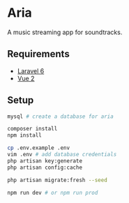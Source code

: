 # Aria

A music streaming app for soundtracks.

## Requirements

- [Laravel 6](https://laravel.com/docs/6.x#server-requirements)
- [Vue 2](https://vuejs.org/v2/guide/installation.html#Compatibility-Note)

## Setup

```bash
mysql # create a database for aria

composer install
npm install

cp .env.example .env
vim .env # add database credentials
php artisan key:generate
php artisan config:cache

php artisan migrate:fresh --seed

npm run dev # or npm run prod
```

[//]: # (TODO: für abgabe: .env und config cache bereits generiert, public generiert mit production script)
